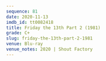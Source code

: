 ```yaml
---
sequence: 81
date: 2020-11-13
imdb_id: tt0082418
title: Friday the 13th Part 2 (1981)
grade: C+
slug: friday-the-13th-part-2-1981
venue: Blu-ray
venue_notes: 2020 | Shout Factory
---
```

